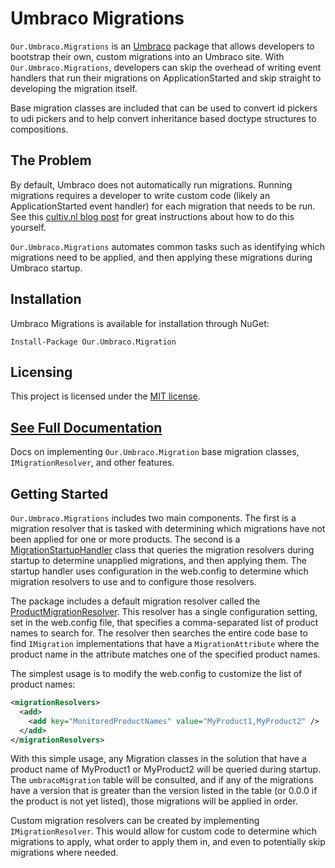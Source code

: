 # Umbraco Migrations

`Our.Umbraco.Migrations` is an [Umbraco](http://umbraco.com/) package that allows developers to bootstrap their own, custom migrations into an Umbraco site. With `Our.Umbraco.Migrations`, developers can skip the overhead of writing event handlers that run their migrations on ApplicationStarted and skip straight to developing the migration itself.

Base migration classes are included that can be used to convert id pickers to udi pickers and to help convert inheritance based doctype structures to compositions.

## The Problem
By default, Umbraco does not automatically run migrations. Running migrations requires a developer to write custom code (likely an ApplicationStarted event handler) for each migration that needs to be run. See this [cultiv.nl blog post](https://cultiv.nl/blog/using-umbraco-migrations-to-deploy-changes/) for great instructions about how to do this yourself.

`Our.Umbraco.Migrations` automates common tasks such as identifying which migrations need to be applied, and then applying these migrations during Umbraco startup.

## Installation

Umbraco Migrations is available for installation through NuGet:

`Install-Package Our.Umbraco.Migration`

## Licensing

This project is licensed under the [MIT license](https://opensource.org/licenses/MIT).

## [See Full Documentation](https://bitbucket.org/proworks/our.umbraco.migration/src/master/Documentation)
Docs on implementing `Our.Umbraco.Migration` base migration classes, `IMigrationResolver`, and other features.

## Getting Started

`Our.Umbraco.Migrations` includes two main components. The first is a migration resolver that is tasked with determining which migrations have not been applied for one or more products.  The second is a [MigrationStartupHandler](https://bitbucket.org/proworks/our.umbraco.migration/src/Our.Umbraco.Migration/Our.Umbraco.Migration/MigrationStartupHandler.cs) class that queries the migration resolvers during startup to determine unapplied migrations, and then applying them.  The startup handler uses configuration in the web.config to determine which migration resolvers to use and to configure those resolvers.

The package includes a default migration resolver called the [ProductMigrationResolver](https://bitbucket.org/proworks/our.umbraco.migration/src/Our.Umbraco.Migration/Our.Umbraco.Migration/ProductMigrationResolver.cs).  This resolver has a single configuration setting, set in the web.config file, that specifies a comma-separated list of product names to search for.  The resolver then searches the entire code base to find `IMigration` implementations that have a `MigrationAttribute` where the product name in the attribute matches one of the specified product names.

The simplest usage is to modify the web.config to customize the list of product names:
```xml
<migrationResolvers>
  <add>
    <add key="MonitoredProductNames" value="MyProduct1,MyProduct2" />
  </add>
</migrationResolvers>
```

With this simple usage, any Migration classes in the solution that have a product name of MyProduct1 or MyProduct2 will be queried during startup.  The `umbracoMigration` table will be consulted, and if any of the migrations have a version that is greater than the version listed in the table (or 0.0.0 if the product is not yet listed), those migrations will be applied in order.

Custom migration resolvers can be created by implementing `IMigrationResolver`. This would allow for custom code to determine which migrations to apply, what order to apply them in, and even to potentially skip migrations where needed.


